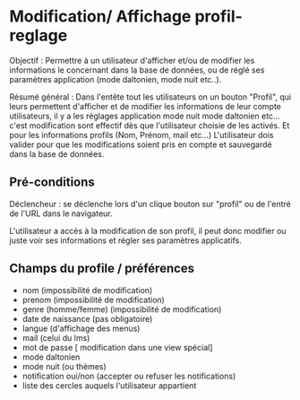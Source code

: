 # Modification/ Affichage profil-reglage

Objectif :  Permettre à un utilisateur d'afficher et/ou de modifier les informations le concernant dans la base de données, ou de réglé ses paramètres application (mode daltonien, mode nuit etc..).

Résumé général : Dans l'entête tout les utilisateurs on un bouton "Profil", qui leurs permettent d'afficher et de modifier les informations de leur compte utilisateurs, il y a les réglages application mode nuit mode daltonien etc... c'est modification sont effectif dès que l'utilisateur choisie de les activés. Et pour les informations profils (Nom, Prénom, mail etc...) L'utilisateur dois valider pour que les modifications soient pris en compte et sauvegardé dans la base de données. 

## Pré-conditions
Déclencheur : se déclenche lors d'un clique bouton sur "profil" ou de l'entré de l'URL dans le navigateur.
 
L'utilisateur a accès à la modification de son profil, il peut donc modifier ou juste voir ses informations et régler ses paramètres applicatifs.

## Champs du profile / préférences
* nom (impossibilité de modification)
* prenom (impossibilité de modification)
* genre (homme/femme) (impossibilité de modification)
* date de naissance (pas obligatoire)
* langue (d'affichage des menus)
* mail (celui du lms)
* mot de passe [ modification dans une view spécial]
* mode daltonien 
* mode nuit (ou thèmes)
* notification oui/non (accepter ou refuser les notifications)
* liste des cercles auquels l'utilisateur appartient








